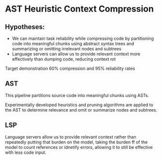 # AST Heuristic Context Compression

## Hypotheses: 
 - We can maintain task reliability while compressing code by partitioning code into meaningful chunks using abstract syntax trees and summarizing or omitting irrelevant nodes and subtrees
 - Language servers can allow us to provide relevant context more effectively than dumping code, reducing context rot 

Target demonstration 60% compression and 95% reliability rates

## AST

This pipeline partitions source code into meaningful chunks using ASTs.

Experimentally developed heuristics and pruning algorithms are applied to the AST to determine relevance and omit or summarize nodes and subtrees.

## LSP

Language servers allow us to provide relevant context rather than repeatedly putting that burden on the model, taking the burden ff of the model to count references or idnetify errors, allowing it to still be effective with less code input.